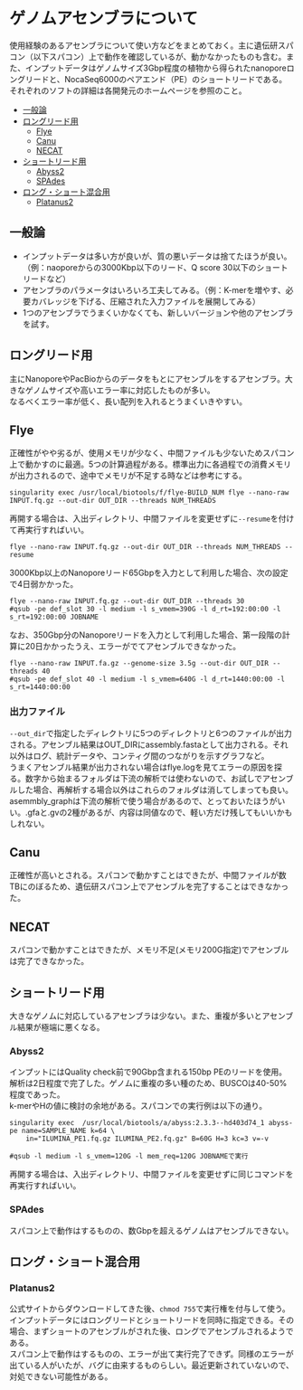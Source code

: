 # ゲノムアセンブラについて

使用経験のあるアセンブラについて使い方などをまとめておく。主に遺伝研スパコン（以下スパコン）上で動作を確認しているが、動かなかったものも含む。また、インプットデータはゲノムサイズ3Gbp程度の植物から得られたnanoporeロングリードと、NocaSeq6000のペアエンド（PE）のショートリードである。それぞれのソフトの詳細は各開発元のホームページを参照のこと。

- [一般論](#一般論)
- [ロングリード用](#ロングリード用)
  - [Flye](#flye)
  - [Canu](#canu)
  - [NECAT](#necat)
- [ショートリード用](#ショートリード用)
  - [Abyss2](#abyss2)
  - [SPAdes](#spades)
- [ロング・ショート混合用](#ロングショート混合用)
  - [Platanus2](#platanus2) 

## 一般論
- インプットデータは多い方が良いが、質の悪いデータは捨てたほうが良い。（例：naoporeからの3000Kbp以下のリード、Q score 30以下のショートリードなど）
- アセンブラのパラメータはいろいろ工夫してみる。（例：K-merを増やす、必要カバレッジを下げる、圧縮された入力ファイルを展開してみる）
- 1つのアセンブラでうまくいかなくても、新しいバージョンや他のアセンブラを試す。

## ロングリード用
主にNanoporeやPacBioからのデータをもとにアセンブルをするアセンブラ。大きなゲノムサイズや高いエラー率に対応したものが多い。<br>
なるべくエラー率が低く、長い配列を入れるとうまくいきやすい。

## Flye
正確性がやや劣るが、使用メモリが少なく、中間ファイルも少ないためスパコン上で動かすのに最適。5つの計算過程がある。標準出力に各過程での消費メモリが出力されるので、途中でメモリが不足する時などは参考にする。

```
singularity exec /usr/local/biotools/f/flye-BUILD_NUM flye --nano-raw INPUT.fq.gz --out-dir OUT_DIR --threads NUM_THREADS
```
再開する場合は、入出ディレクトリ、中間ファイルを変更せずに`--resume`を付けて再実行すればいい。
```
flye --nano-raw INPUT.fq.gz --out-dir OUT_DIR --threads NUM_THREADS --resume
```
3000Kbp以上のNanoporeリード65Gbpを入力として利用した場合、次の設定で4日弱かかった。
```
flye --nano-raw INPUT.fq.gz --out-dir OUT_DIR --threads 30 
#qsub -pe def_slot 30 -l medium -l s_vmem=390G -l d_rt=192:00:00 -l s_rt=192:00:00 JOBNAME
```
なお、350Gbp分のNanoporeリードを入力として利用した場合、第一段階の計算に20日かかったうえ、エラーがでてアセンブルできなかった。
```
flye --nano-raw INPUT.fa.gz --genome-size 3.5g --out-dir OUT_DIR --threads 40
#qsub -pe def_slot 40 -l medium -l s_vmem=640G -l d_rt=1440:00:00 -l s_rt=1440:00:00
```

### 出力ファイル

`--out_dir`で指定したディレクトリに5つのディレクトリと6つのファイルが出力される。アセンブル結果はOUT_DIRにassembly.fastaとして出力される。それ以外はログ、統計データや、コンティグ間のつながりを示すグラフなど。<br>うまくアセンブル結果が出力されない場合はflye.logを見てエラーの原因を探る。数字から始まるフォルダは下流の解析では使わないので、お試しでアセンブルした場合、再解析する場合以外はこれらのフォルダは消してしまっても良い。asemmbly_graphは下流の解析で使う場合があるので、とっておいたほうがいい。.gfaと.gvの2種があるが、内容は同値なので、軽い方だけ残してもいいかもしれない。


## Canu
正確性が高いとされる。スパコンで動かすことはできたが、中間ファイルが数TBにのぼるため、遺伝研スパコン上でアセンブルを完了することはできなかった。

## NECAT
スパコンで動かすことはできたが、メモリ不足(メモリ200G指定)でアセンブルは完了できなかった。

## ショートリード用
大きなゲノムに対応しているアセンブラは少ない。また、重複が多いとアセンブル結果が極端に悪くなる。

### Abyss2

インプットにはQuality check前で90Gbp含まれる150bp PEのリードを使用。解析は2日程度で完了した。ゲノムに重複の多い種のため、BUSCOは40-50%程度であった。<br>
k-merやHの値に検討の余地がある。スパコンでの実行例は以下の通り。

```
singularity exec  /usr/local/biotools/a/abyss:2.3.3--hd403d74_1 abyss-pe name=SAMPLE_NAME k=64 \
    in="ILUMINA_PE1.fq.gz ILUMINA_PE2.fq.gz" B=60G H=3 kc=3 v=-v

#qsub -l medium -l s_vmem=120G -l mem_req=120G JOBNAMEで実行
```
再開する場合は、入出ディレクトリ、中間ファイルを変更せずに同じコマンドを再実行すればいい。

### SPAdes
スパコン上で動作はするものの、数Gbpを超えるゲノムはアセンブルできない。

## ロング・ショート混合用
### Platanus2
公式サイトからダウンロードしてきた後、`chmod 755`で実行権を付与して使う。インプットデータにはロングリードとショートリードを同時に指定できる。その場合、まずショートのアセンブルがされた後、ロングでアセンブルされるようである。<br>
スパコン上で動作はするものの、エラーが出て実行完了できず。同様のエラーが出ている人がいたが、バグに由来するものらしい。最近更新されていないので、対処できない可能性がある。
